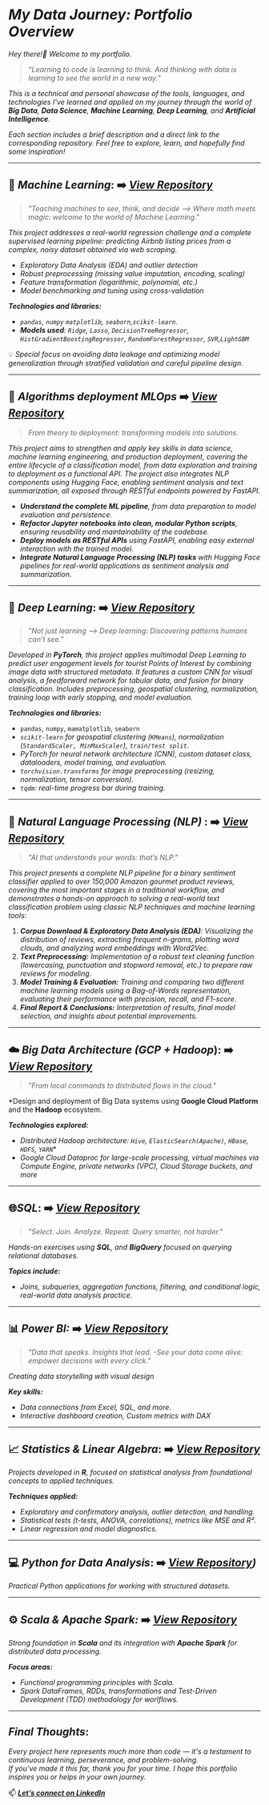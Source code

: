 #  *My Data Journey: Portfolio Overview*

*Hey there!🖖 Welcome to my portfolio.*  
> *“Learning to code is learning to think. And thinking with data is learning to see the world in a new way.”*

*This is a technical and personal showcase of the tools, languages, and technologies I’ve learned and applied on my journey through the world of **Big Data**, **Data Science**, **Machine Learning**, **Deep Learning**, and **Artificial Intelligence**.*

*Each section includes a brief description and a direct link to the corresponding repository. Feel free to explore, learn, and hopefully find some inspiration!*

---

## 🤖 *Machine Learning*:  ➡️ *[View Repository](https://github.com/Oridi24/Machine-Learning.git)*
> *"Teaching machines to see, think, and decide —> Where math meets magic: welcome to the world of Machine Learning."*

*This project addresses a real-world regression challenge and a complete supervised learning pipeline: predicting Airbnb listing prices from a complex, noisy dataset obtained via web scraping.*

- *Exploratory Data Analysis (EDA) and outlier detection*
- *Robust preprocessing (missing value imputation, encoding, scaling)*
- *Feature transformation (logarithmic, polynomial, etc.)*
- *Model benchmarking and tuning using cross-validation*
  
***Technologies and libraries:***
- *`pandas`, `numpy` `matplotlib`, `seaborn`,`scikit-learn`.*  
- ***Models used**: `Ridge`, `Lasso`, `DecisionTreeRegressor`, `HistGradientBoostingRegressor`, `RandomForestRegressor`, `SVR`,`LightGBM`*

💡 *Special focus on avoiding data leakage and optimizing model generalization through stratified validation and careful pipeline design.*

---
 ## 🚀 *Algorithms deployment MLOps* ➡️ *[View Repository](https://github.com/Oridi24/Algorithms-deployment-MLOps/blob/main/README.md)*
 > *From theory to deployment: transforming models into solutions.*

*This project aims to strengthen and apply key skills in data science, machine learning engineering, and production deployment, covering the entire lifecycle of a classification model, from data exploration and training to deployment as a functional API.
The project also integrates NLP components using Hugging Face, enabling sentiment analysis and text summarization, all exposed through RESTful endpoints powered by FastAPI*.


- ***Understand the complete ML pipeline**, from data preparation to model evaluation and persistence.*
- ***Refactor Jupyter notebooks into clean, modular Python scripts**, ensuring reusability and maintainability of the codebase.*
-  ***Deploy models as RESTful APIs** using FastAPI, enabling easy external interaction with the trained model.*
-  ***Integrate Natural Language Processing (NLP) tasks** with Hugging Face pipelines for real-world applications as sentiment analysis and summarization.*

---

## 🧠 *Deep Learning*:  ➡️ *[View Repository](https://github.com/Oridi24/Deep-Learning.git)*          
> *"Not just learning —> Deep learning: Discovering patterns humans can’t see."*

*Developed in **PyTorch**, this project applies multimodal Deep Learning to predict user engagement levels for tourist Points of Interest by combining image data with structured metadata. It features a custom CNN for visual analysis, a feedforward network for tabular data, and fusion for binary classification. Includes preprocessing, geospatial clustering, normalization, training loop with early stopping, and model evaluation.*

***Technologies and libraries:***
- `pandas`, `numpy`, `mamatplotlib`, `seaborn`
- *`scikit-learn` for geospatial clustering (`KMeans`), normalization (`StandardScaler, MinMaxScaler`), `train/test split`.*
- *PyTorch for neural network architecture (CNN), custom dataset class, dataloaders, model training, and evaluation.*
- *`torchvision.transforms` for image preprocessing (resizing, normalization, tensor conversion).*
- *`tqdm`:  real-time progress bar during training.*

---

## 📖 *Natural Language Processing (NLP)* :  ➡️ *[View Repository](https://github.com/Oridi24/Natural-Language-Processing-NLP-.git)*  
> *"AI that understands your words: that’s NLP."*

*This project presents a complete NLP pipeline for a binary sentiment classifier applied to over 150,000 Amazon gourmet product reviews, covering the most important stages in a traditional workflow, and demonstrates a hands-on approach to solving a real-world text classification problem using classic NLP techniques and machine learning tools:*

1. ***Corpus Download & Exploratory Data Analysis (EDA)**: Visualizing the distribution of reviews, extracting frequent n-grams, plotting word clouds, and analyzing word embeddings with Word2Vec.*
2. ***Text Preprocessing:** Implementation of a robust text cleaning function (lowercasing, punctuation and stopword removal, etc.) to prepare raw reviews for modeling.*
3. ***Model Training & Evaluation:** Training and comparing two different machine learning models using a Bag-of-Words representation, evaluating their performance with precision, recall, and F1-score.*
4. ***Final Report & Conclusions:** Interpretation of results, final model selection, and insights about potential improvements.*

---

## ☁️ *Big Data Architecture (GCP + Hadoop*):  ➡️ *[View Repository](https://github.com/Oridi24/BD-Architecture.git)*
> *"From local commands to distributed flows in the cloud."*
 
*Design and deployment of Big Data systems using **Google Cloud Platform** and the **Hadoop** ecosystem. 

***Technologies explored:***
- *Distributed Hadoop architecture: `Hive`, `ElasticSearch(Apache)`, `HBase`, `HDFS`, `YARN`**  
- *Google Cloud Dataproc for large-scale processing, virtual machines via Compute Engine, private networks (VPC), Cloud Storage buckets, and more*

---
## 🌐*SQL*: ➡️ *[View Repository](https://github.com/Oridi24/SQL-Activities.git)*
> *"Select. Join. Analyze. Repeat: Query smarter, not harder."*

*Hands-on exercises using **SQL**, and **BigQuery** focused on querying relational databases.*

***Topics include:***
- *Joins, subqueries, aggregation functions, filtering, and conditional logic, real-world data analysis practice.*

---

## 📊 *Power BI:*  ➡️ *[View Repository](https://github.com/Oridi24/Power-BI-KC.git)*
> *"Data that speaks. Insights that lead. -See your data come alive: empower decisions with every click."*

*Creating data storytelling with visual design*

***Key skills:***   
- *Data connections from Excel, SQL, and more.*
- *Interactive dashboard creation, Custom metrics with DAX*

---

## 📈 *Statistics & Linear Algebra*:  ➡️ *[View Repository](https://github.com/Oridi24/Statistics-Linear-Algebra-Data-Minning.git)*

*Projects developed in **R**, focused on statistical analysis from foundational concepts to applied techniques.*

***Techniques applied:***
- *Exploratory and confirmatory analysis, outlier detection, and handling.*
- *Statistical tests (t-tests, ANOVA, correlations), metrics like MSE and R².*   
- *Linear regression and model diagnostics.*

---

## 💻 *Python for Data Analysis*:  ➡️ *[View Repository](https://github.com/Oridi24/Python-Activities.git))*

*Practical Python applications for working with structured datasets.*

---

## ⚙️ *Scala & Apache Spark:*  ➡️ *[View Repository](https://github.com/Oridi24/Scala-Spark.git)*

*Strong foundation in **Scala** and its integration with **Apache Spark** for distributed data processing.*

***Focus areas:***
- *Functional programming principles with Scala.* 
- *Spark DataFrames, RDDs, transformations and Test-Driven Development (TDD) methodology for worlflows.*

---

## *Final Thoughts*:

*Every project here represents much more than code — it's a testament to continuous learning, perseverance, and problem-solving.*  
*If you've made it this far, thank you for your time. I hope this portfolio inspires you or helps in your own journey.*

📫 ***[Let’s connect on LinkedIn](www.linkedin.com/in/orionis-di-ciaccio-168592185)*** 
 


